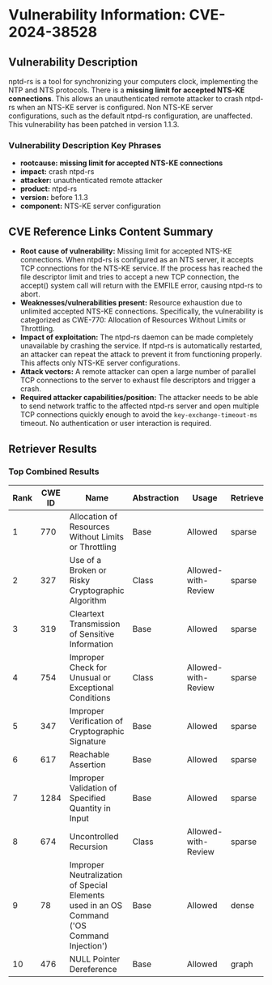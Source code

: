 # Vulnerability Information: CVE-2024-38528

## Vulnerability Description
nptd-rs is a tool for synchronizing your computers clock, implementing the NTP and NTS protocols. There is a **missing limit for accepted NTS-KE connections**. This allows an unauthenticated remote attacker to crash ntpd-rs when an NTS-KE server is configured. Non NTS-KE server configurations, such as the default ntpd-rs configuration, are unaffected. This vulnerability has been patched in version 1.1.3.

### Vulnerability Description Key Phrases
- **rootcause:** **missing limit for accepted NTS-KE connections**
- **impact:** crash ntpd-rs
- **attacker:** unauthenticated remote attacker
- **product:** ntpd-rs
- **version:** before 1.1.3
- **component:** NTS-KE server configuration

## CVE Reference Links Content Summary
- **Root cause of vulnerability:** Missing limit for accepted NTS-KE connections. When ntpd-rs is configured as an NTS server, it accepts TCP connections for the NTS-KE service. If the process has reached the file descriptor limit and tries to accept a new TCP connection, the accept() system call will return with the EMFILE error, causing ntpd-rs to abort.
- **Weaknesses/vulnerabilities present:** Resource exhaustion due to unlimited accepted NTS-KE connections. Specifically, the vulnerability is categorized as CWE-770: Allocation of Resources Without Limits or Throttling.
- **Impact of exploitation:** The ntpd-rs daemon can be made completely unavailable by crashing the service. If ntpd-rs is automatically restarted, an attacker can repeat the attack to prevent it from functioning properly. This affects only NTS-KE server configurations.
- **Attack vectors:** A remote attacker can open a large number of parallel TCP connections to the server to exhaust file descriptors and trigger a crash.
- **Required attacker capabilities/position:** The attacker needs to be able to send network traffic to the affected ntpd-rs server and open multiple TCP connections quickly enough to avoid the `key-exchange-timeout-ms` timeout. No authentication or user interaction is required.

## Retriever Results

### Top Combined Results

| Rank | CWE ID | Name | Abstraction | Usage  | Retrievers | Individual Scores |
|------|--------|------|-------------|-------|------------|-------------------|
| 1 | 770 | Allocation of Resources Without Limits or Throttling | Base | Allowed | sparse | 0.361 |
| 2 | 327 | Use of a Broken or Risky Cryptographic Algorithm | Class | Allowed-with-Review | sparse | 0.330 |
| 3 | 319 | Cleartext Transmission of Sensitive Information | Base | Allowed | sparse | 0.321 |
| 4 | 754 | Improper Check for Unusual or Exceptional Conditions | Class | Allowed-with-Review | sparse | 0.320 |
| 5 | 347 | Improper Verification of Cryptographic Signature | Base | Allowed | sparse | 0.318 |
| 6 | 617 | Reachable Assertion | Base | Allowed | sparse | 0.315 |
| 7 | 1284 | Improper Validation of Specified Quantity in Input | Base | Allowed | sparse | 0.314 |
| 8 | 674 | Uncontrolled Recursion | Class | Allowed-with-Review | sparse | 0.314 |
| 9 | 78 | Improper Neutralization of Special Elements used in an OS Command ('OS Command Injection') | Base | Allowed | dense | 0.412 |
| 10 | 476 | NULL Pointer Dereference | Base | Allowed | graph | 0.002 |

